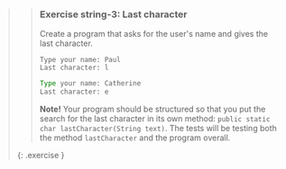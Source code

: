 >> ### Exercise string-3: Last character
>> 
>> Create a program that asks for the user's name and gives the last character.
>> 
>>```output
>> Type your name: Paul
>> Last character: l
>>```
>>
>>```java
>> Type your name: Catherine
>> Last character: e
>>```
>>
>> **Note!** Your program should be structured so that you put the search for the last character in its own method: `public static char lastCharacter(String text)`. The tests will be testing both the method `lastCharacter` and the program overall.
>>
>{: .exercise }